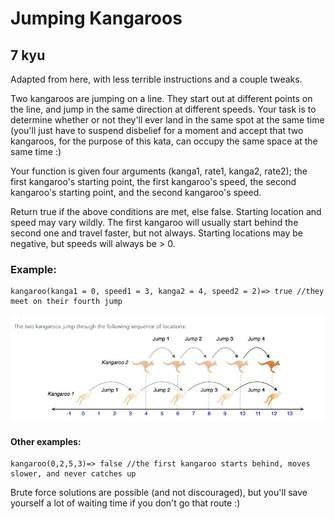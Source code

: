 # Jumping Kangaroos
## 7 kyu

Adapted from here, with less terrible instructions and a couple tweaks.

Two kangaroos are jumping on a line. They start out at different points on the line, and jump in the same direction at different speeds. Your task is to determine whether or not they'll ever land in the same spot at the same time (you'll just have to suspend disbelief for a moment and accept that two kangaroos, for the purpose of this kata, can occupy the same space at the same time :)

Your function is given four arguments (kanga1, rate1, kanga2, rate2); the first kangaroo's starting point, the first kangaroo's speed, the second kangaroo's starting point, and the second kangaroo's speed.

Return true if the above conditions are met, else false. Starting location and speed may vary wildly. The first kangaroo will usually start behind the second one and travel faster, but not always. Starting locations may be negative, but speeds will always be > 0.

### Example:
```
kangaroo(kanga1 = 0, speed1 = 3, kanga2 = 4, speed2 = 2)=> true //they meet on their fourth jump
```
![](hXRgSVg.jpg)

#### Other examples:
```
kangaroo(0,2,5,3)=> false //the first kangaroo starts behind, moves slower, and never catches up
```
Brute force solutions are possible (and not discouraged), but you'll save yourself a lot of waiting time if you don't go that route :)